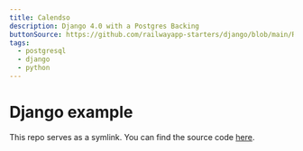 ```yaml
---
title: Calendso
description: Django 4.0 with a Postgres Backing
buttonSource: https://github.com/railwayapp-starters/django/blob/main/README.md
tags:
  - postgresql
  - django
  - python
---
```


# Django example

This repo serves as a symlink. You can find the source code [here](https://github.com/railwayapp-starters/django).
